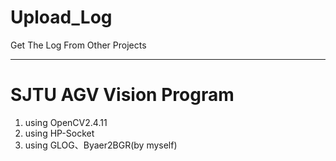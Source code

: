 # Upload_Log
Get The Log From Other Projects

---

# SJTU AGV Vision Program

1. using OpenCV2.4.11
2. using HP-Socket
3. using GLOG、Byaer2BGR(by myself)

